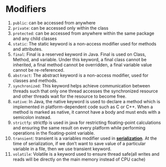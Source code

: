 # Modifiers

1. `public`: can be accessed from anywhere
2. `private`: can be accessed only within the class
3. `protected`: can be accessed from anywhere within the same package and any child classes
4. `static`: The static keyword is a non-access modifier used for methods and attributes.
5. `final`: Final is a reserved keyword in Java. Final is used on Class, Method, and variable. Under this keyword, a final class cannot be inherited, a final method cannot be overridden, a final variable value cannot be re-referenced.
6. `abstract`: The abstract keyword is a non-access modifier, used for classes and methods.
7. `synchronized`: This keyword helps achieve communication between threads such that only one thread accesses the synchronized resource and other threads wait for the resource to become free.
8. `native`: In Java, the native keyword is used to declare a method which is implemented in platform-dependent code such as C or C++. When a method is marked as native, it cannot have a body and must ends with a semicolon instead.
9. `strictfp`: strictfp is used in java for restricting floating-point calculations and ensuring the same result on every platform while performing operations in the floating-point variable.
10. `transient`: transient is a variables modifier used in **[serialization](https://www.geeksforgeeks.org/serialization-in-java/)**. At the time of serialization, if we don’t want to save value of a particular variable in a file, then we use transient keyword.
11. `volatile`: Volatile is a keyword used to ensure thread safe(all writes and reads will be directly on the main memory instead of CPU cache)